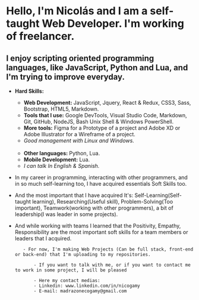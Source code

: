 # Hello, I'm Nicolás and I am a self-taught **Web Developer**. I'm working of freelancer.
## I enjoy scripting oriented programming languages, like JavaScript, Python and Lua, and I'm trying to improve everyday.

- **Hard Skills:**
    - **Web Development:** JavaScript, Jquery, React & Redux, CSS3, Sass, Bootstrap, HTML5, Markdown.
    - **Tools that I use:** Google DevTools, Visual Studio Code, Markdown, Git, GitHub, NodeJS, Bash Unix Shell & Windows PowerShell.
    - **More tools:** Figma for a Prototype of a project and Adobe XD or Adobe Illustrator for a Wireframe of a project.
    - *Good management with Linux and Windows.*

    <br>

    - **Other languages:** Python, Lua.
    - **Mobile Development:** Lua.
    - *I can talk In English & Spanish.*


- In my career in programming, interacting with other programmers, and in so much self-learning too, I have acquired essentials Soft Skills too.
- And the most important that I have acquired It's: Self-Learning(Self-taught learning), Researching(Useful skill), Problem-Solving(Too important), Teamwork(working with other programmers), a bit of leadership(I was leader in some projects).
- And while working with teams I learned that the Positivity, Empathy, Responsibility are the most important soft skills for a team members or leaders that I acquired.
                                              
                                              
         - For now, I'm making Web Projects (Can be full stack, front-end or back-end) that I'm uploading to my repositories.
             
             - If you want to talk with me, or if you want to contact me to work in some project, I will be pleased
             
             - Here my contact medias: 
             - Linkedin: www.linkedin.com/in/nicogamy
             - E-mail: madrazonecogamy@gmail.com

